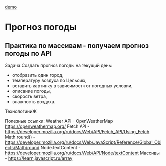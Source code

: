 <a href="https://anastasiyapozyomina.github.io/Weather/">demo</a>
<h1>Прогноз погоды </h1>

<h2>Практика по массивам - получаем прогноз погоды по API</h2>

Задача:Создать прогноз погоды  на текущий день:
 - отобразить один город, 
 - температуру воздуха по Цельсию, 
 - вставить картинку в зависимости от погодных условии,
 - описание погоды,
 - скорость ветра,
 - влажность воздуха.

ТехнологиииЖ

 Полезные ссылки:
 Weather API - OpenWeatherMap https://openweathermap.org/ 
 Fetch API - https://developer.mozilla.org/ru/docs/Web/API/Fetch_API/Using_Fetch
 Math.round() - https://developer.mozilla.org/ru/docs/Web/JavaScript/Reference/Global_Objects/Math/round
 Node.textContent - https://developer.mozilla.org/ru/docs/Web/API/Node/textContent
 Массивы - https://learn.javascript.ru/array
